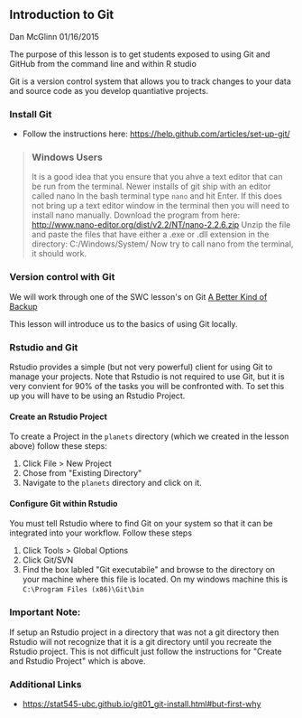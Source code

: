 Introduction to Git
-------------------

Dan McGlinn
01/16/2015

The purpose of this lesson is to get students exposed to using Git and GitHub
from the command line and within R studio

Git is a version control system that allows you to track changes to your data
and source code as you develop quantiative projects. 

### Install Git

* Follow the instructions here: https://help.github.com/articles/set-up-git/

> ### Windows Users
> It is a good idea that you ensure that you ahve a text editor that can be run
> from the terminal. Newer installs of git ship with an editor called nano
> In the bash terminal type `nano` and hit Enter. 
> If this does not bring up a text editor window in the terminal then you will
> need to install nano manually. 
> Download the program from here: 
> http://www.nano-editor.org/dist/v2.2/NT/nano-2.2.6.zip
> Unzip the file and paste the files that have either a .exe or .dll extension
> in the directory: C:/Windows/System/
> Now try to call nano from the terminal, it should work.

### Version control with Git
We will work through one of the SWC lesson's on Git
[A Better Kind of Backup](http://software-carpentry.org/v5/novice/git/01-backup.html)

This lesson will introduce us to the basics of using Git locally. 

### Rstudio and Git
Rstudio provides a simple (but not very powerful) client for using Git to manage
your projects. Note that Rstudio is not required to use Git, but it is very 
convient for 90% of the tasks you will be confronted with. To set this up you
will have to be using an Rstudio Project. 

#### Create an Rstudio Project
To create a Project in the `planets` directory (which we created in the lesson
above) follow these steps:

1. Click File > New Project
2. Chose from "Existing Directory"
3. Navigate to the `planets` directory and click on it.

#### Configure Git within Rstudio
You must tell Rstudio where to find Git on your system so that it can be
integrated into your workflow. Follow these steps

1. Click Tools > Global Options
2. Click Git/SVN 
3. Find the box labled "Git executabile" and browse to the directory on your
machine where this file is located. On my windows machine this is 
`C:\Program Files (x86)\Git\bin`

### Important Note:
If setup an Rstudio project in a directory that was not a git directory then 
Rstudio will not recognize that it is a git directory until you recreate the 
Rstudio project. This is not difficult just follow the instructions for 
"Create and Rstudio Project" which is above.

### 

### Additional Links
* https://stat545-ubc.github.io/git01_git-install.html#but-first-why

